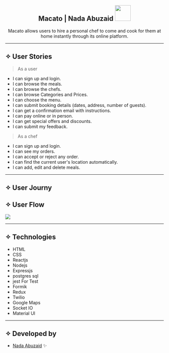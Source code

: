 <div align="center"><h2> Macato | Nada Abuzaid <img src="https://media.giphy.com/media/mGcNjsfWAjY5AEZNw6/giphy.gif" width="50"></h2>

  <allows align="center">Macato allows users to hire a personal chef to come and cook for them at home instantly through its online platform.

</p>
</div>
<hr>

## ✧ User Stories
> As a user
- I can sign up and login.
- I can browse the meals.
- I can browse the chefs.
- I can browse Categories and Prices.
- I can choose the menu.
- I can submit booking details (dates, address, number of guests).
- I can get a confirmation email with instructions.
- I can pay online or in person.
- I can get special offers and discounts.
- I can submit my feedback.

> As a chef
- I can sign up and login.
- I can see my orders.
- I can accept or reject any order.
- I can find the current user's location automatically.
- I can add, edit and delete meals.


<hr>

## ✧ User Journy

## ✧ User Flow
<img src="https://d.top4top.io/p_2280hmj5j1.png">
<hr>

## ✧ Technologies
- HTML
- CSS
- Reactjs
- Nodejs
- Expressjs
- postgres sql
- jest For Test
- Formik
- Redux
- Twilio
- Google Maps
- Socket IO
- Material UI
<hr>



## ✧ Developed by
- [Nada Abuzaid](https://github.com/nada-abuzaid) ✨

